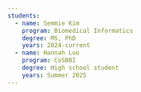 ```yaml
---
students:
  - name: Semmie Kim
    program: Biomedical Informatics
    degree: MS, PhD
    years: 2024-current
  - name: Hannah Luo
    program: CoSBBI
    degree: High school student
    years: Summer 2025
---
```

